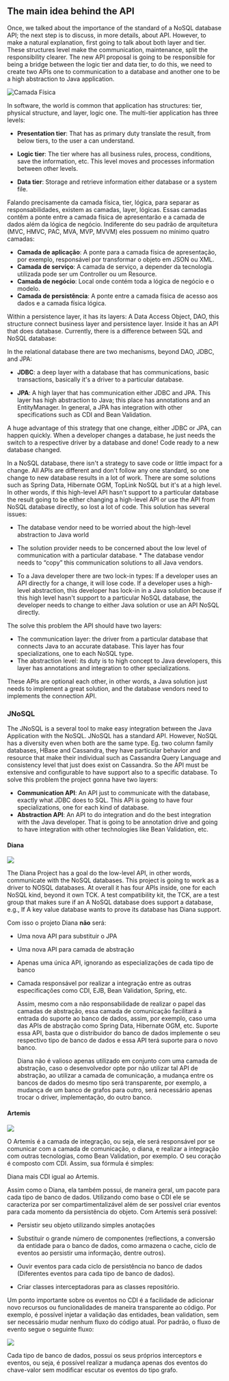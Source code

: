 ## The main idea behind the API

Once, we talked about the importance of the standard of a NoSQL database API; the next step is to discuss, in more details, about API. However, to make a natural explanation, first going to talk about both layer and tier. These structures level make the communication, maintenance, split the responsibility clearer. The new API proposal  is going to be responsible for being a bridge between the logic tier and data tier, to do this, we need to create two APIs one to communication to a database and another one to be a high abstraction to Java application.

![Camada Física](../../images/01.png)

In software, the world is common that application has structures: tier, physical structure, and layer, logic one. The multi-tier application has three levels:

* **Presentation tier**: That has as primary duty translate the result, from below tiers, to the user a can understand.

* **Logic tier**: The tier where has all business rules, process, conditions, save the information, etc. This level moves and processes information between other levels.

* **Data tier**: Storage and retrieve information either database or a system file.

Falando precisamente da camada física, tier, lógica, para separar as responsabilidades, existem as camadas, layer, lógicas. Essas camadas contêm a ponte entre a camada física de apresentarão e a camada de dados além da lógica de negócio. Indiferente do seu padrão de arquitetura \(MVC, HMVC, PAC, MVA, MVP, MVVM\) eles possuem no mínimo quatro camadas:

* **Camada de aplicação**: A ponte para a camada física de apresentação, por exemplo, responsável por transformar o objeto em JSON ou XML.
* **Camada de serviço**: A camada de serviço, a depender da tecnologia utilizada pode ser um Controller ou um Resource.
* **Camada de negócio**: Local onde contém toda a lógica de negócio e o modelo.
* **Camada de persistência**: A ponte entre a camada física de acesso aos dados e a camada física lógica.

Within a persistence layer, it has its layers: A Data Access Object, DAO, this structure connect business layer and persistence layer. Inside it has an API that does database. Currently, there is a difference between SQL and NoSQL database:

In the relational database there are two mechanisms, beyond DAO, JDBC, and JPA:

* **JDBC**: a deep layer with a database that has communications, basic transactions, basically it's a driver to a particular database.

* **JPA**: A high layer that has communication either JDBC and JPA. This layer has high abstraction to Java; this place has annotations and an EntityManager. In general, a JPA has integration with other specifications such as CDI and Bean Validation.

A huge advantage of this strategy that one change, either JDBC or JPA, can happen quickly. When a developer changes a database, he just needs the switch to a respective driver by a database and done! Code ready to a new database changed.

In a NoSQL database, there isn't a strategy to save code or little impact for a change. All APIs are different and don't follow any one standard, so one change to new database results in a lot of work. There are some solutions such as Spring Data, Hibernate OGM, TopLink NoSQL but it's at a high level. In other words, if this high-level API hasn't support to a particular database the result going to be either changing a high-level API or use the API from NoSQL database directly, so lost a lot of code. This solution has several issues:

* The database vendor need to be worried about the high-level abstraction to Java world

* The solution provider needs to be concerned about the low level of communication with a particular database. \* The database vendor needs to “copy” this communication solutions to all Java vendors.

* To a Java developer there are two lock-in types: If a developer uses an API directly for a change, it will lose code. If a developer uses a high-level abstraction, this developer has lock-in in a Java solution because if this high level hasn't support to a particular NoSQL database, the developer needs to change to either Java solution or use an API NoSQL directly.

The solve this problem the API should have two layers:

* The communication layer: the driver from a particular database that connects Java to an accurate database. This layer has four specializations, one to each NoSQL type. 
* The abstraction level: its duty is to high concept to Java developers, this layer has annotations and integration to other specializations.

These APIs are optional each other, in other words, a Java solution just needs to implement a great solution, and the database vendors need to implements the connection API.

### JNoSQL

The JNoSQL is a several tool to make easy integration between the Java Application with the NoSQL. JNoSQL has a standard API. However, NoSQL has a diversity even when both are the same type. Eg. two column family databases, HBase and Cassandra, they have particular behavior and resource that make their individual such as Cassandra Query Language and consistency level that just does exist on Cassandra. So the API must be extensive and configurable to have support also to a specific database. To solve this problem the project gonna have two layers:

* **Communication API**: An API just to communicate with the database, exactly what JDBC does to SQL. This API is going to have four specializations, one for each kind of database.
* **Abstraction API**: An API to do integration and do the best integration with the Java developer. That is going to be annotation drive and going to have integration with other technologies like Bean Validation, etc.

#### Diana

![](../../images/duke-diana-min.png)

The Diana Project has a goal do the low-level API, in other words, communicate with the NoSQL databases. This project is going to work as a driver to NOSQL databases. At overall it has four APIs inside, one for each NoSQL kind, beyond it own TCK. A test compatibility kit, the TCK, are a test group that makes sure if an A NoSQL database does support a database, e.g., If A key value database wants to prove its database has Diana support.

Com isso o projeto Diana **não** será:

* Uma nova API para substituir o JPA
* Uma nova API para camada de abstração
* Apenas uma única API, ignorando as especializações de cada tipo de banco
* Camada responsável por realizar a integração entre as outras especificações como CDI, EJB, Bean Validation, Spring, etc.

  Assim, mesmo com a não responsabilidade de realizar o papel das camadas de abstração, essa camada de comunicação facilitará a entrada do suporte ao banco de dados, assim, por exemplo, caso uma das APIs de abstração como Spring Data, Hibernate OGM, etc. Suporte essa API, basta que o distribuidor do banco de dados implemente o seu respectivo tipo de banco de dados e essa API terá suporte para o novo banco.

  Diana não é valioso apenas utilizado em conjunto com uma camada de abstração, caso o desenvolvedor opte por não utilizar tal API de abstração, ao utilizar a camada de comunicação, a mudança entre os bancos de dados do mesmo tipo será transparente, por exemplo, a mudança de um banco de grafos para outro, será necessário apenas trocar o driver, implementação, do outro banco.

#### Artemis

![](../../images/artemis-integration.png)

O Artemis é a camada de integração, ou seja, ele será responsável por se comunicar com a camada de comunicação, o diana, e realizar a integração com outras tecnologias, como Bean Validation, por exemplo. O seu coração é composto com CDI. Assim, sua fórmula é simples:

Diana mais CDI igual ao Artemis.

Assim como o Diana, ela também possui, de maneira geral, um pacote para cada tipo de banco de dados. Utilizando como base o CDI ele se caracteriza por ser compartimentalizável além de ser possível criar eventos para cada momento da persistência do objeto. Com Artemis será possível:

* Persistir seu objeto utilizando simples anotações

* Substituir o grande número de componentes \(reflections, a conversão da entidade para o banco de dados, como armazena o cache, ciclo de eventos ao persistir uma informação, dentre outros\).

* Ouvir eventos para cada ciclo de persistência no banco de dados \(Diferentes eventos para cada tipo de banco de dados\).

* Criar classes interceptadoras para as classes repositório.

Um ponto importante sobre os eventos no CDI é a facilidade de adicionar novo recursos ou funcionalidades de maneira transparente ao código. Por exemplo, é possível injetar a validação das entidades, bean validation, sem ser necessário mudar nenhum fluxo do código atual. Por padrão, o fluxo de evento segue o seguinte fluxo:

![](../../images/integration-artemis.png)

Cada tipo de banco de dados, possui os seus próprios interceptors e eventos, ou seja, é possível realizar a mudança apenas dos eventos do chave-valor sem modificar escutar os eventos do tipo grafo.

